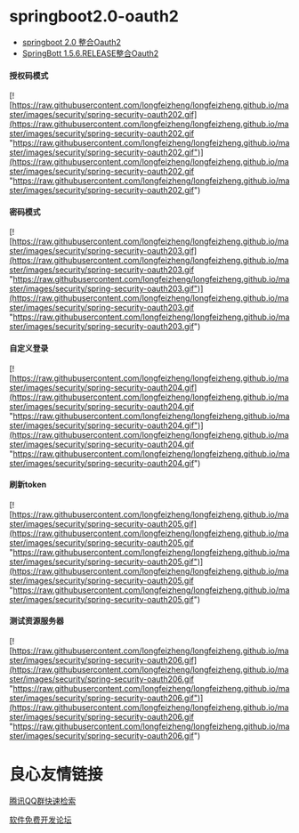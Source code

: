 # springboot2.0-oauth2
- [springboot 2.0 整合Oauth2](https://longfeizheng.github.io/2018/04/29/Spring-Boot-2.0-%E6%95%B4%E5%90%88-Spring-Security-Oauth2/)
- [SpringBott 1.5.6.RELEASE整合Oauth2](https://github.com/longfeizheng/security-oauth2)


#### 授权码模式

[![https://raw.githubusercontent.com/longfeizheng/longfeizheng.github.io/master/images/security/spring-security-oauth202.gif](https://raw.githubusercontent.com/longfeizheng/longfeizheng.github.io/master/images/security/spring-security-oauth202.gif "https://raw.githubusercontent.com/longfeizheng/longfeizheng.github.io/master/images/security/spring-security-oauth202.gif")](https://raw.githubusercontent.com/longfeizheng/longfeizheng.github.io/master/images/security/spring-security-oauth202.gif "https://raw.githubusercontent.com/longfeizheng/longfeizheng.github.io/master/images/security/spring-security-oauth202.gif")

#### 密码模式

[![https://raw.githubusercontent.com/longfeizheng/longfeizheng.github.io/master/images/security/spring-security-oauth203.gif](https://raw.githubusercontent.com/longfeizheng/longfeizheng.github.io/master/images/security/spring-security-oauth203.gif "https://raw.githubusercontent.com/longfeizheng/longfeizheng.github.io/master/images/security/spring-security-oauth203.gif")](https://raw.githubusercontent.com/longfeizheng/longfeizheng.github.io/master/images/security/spring-security-oauth203.gif "https://raw.githubusercontent.com/longfeizheng/longfeizheng.github.io/master/images/security/spring-security-oauth203.gif")

#### 自定义登录

[![https://raw.githubusercontent.com/longfeizheng/longfeizheng.github.io/master/images/security/spring-security-oauth204.gif](https://raw.githubusercontent.com/longfeizheng/longfeizheng.github.io/master/images/security/spring-security-oauth204.gif "https://raw.githubusercontent.com/longfeizheng/longfeizheng.github.io/master/images/security/spring-security-oauth204.gif")](https://raw.githubusercontent.com/longfeizheng/longfeizheng.github.io/master/images/security/spring-security-oauth204.gif "https://raw.githubusercontent.com/longfeizheng/longfeizheng.github.io/master/images/security/spring-security-oauth204.gif")

#### 刷新token

[![https://raw.githubusercontent.com/longfeizheng/longfeizheng.github.io/master/images/security/spring-security-oauth205.gif](https://raw.githubusercontent.com/longfeizheng/longfeizheng.github.io/master/images/security/spring-security-oauth205.gif "https://raw.githubusercontent.com/longfeizheng/longfeizheng.github.io/master/images/security/spring-security-oauth205.gif")](https://raw.githubusercontent.com/longfeizheng/longfeizheng.github.io/master/images/security/spring-security-oauth205.gif "https://raw.githubusercontent.com/longfeizheng/longfeizheng.github.io/master/images/security/spring-security-oauth205.gif")

#### 测试资源服务器

[![https://raw.githubusercontent.com/longfeizheng/longfeizheng.github.io/master/images/security/spring-security-oauth206.gif](https://raw.githubusercontent.com/longfeizheng/longfeizheng.github.io/master/images/security/spring-security-oauth206.gif "https://raw.githubusercontent.com/longfeizheng/longfeizheng.github.io/master/images/security/spring-security-oauth206.gif")](https://raw.githubusercontent.com/longfeizheng/longfeizheng.github.io/master/images/security/spring-security-oauth206.gif "https://raw.githubusercontent.com/longfeizheng/longfeizheng.github.io/master/images/security/spring-security-oauth206.gif")


 # 良心友情链接

[腾讯QQ群快速检索](http://u.720life.cn/s/8cf73f7c)

[软件免费开发论坛](http://u.720life.cn/s/bbb01dc0)